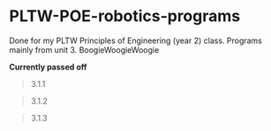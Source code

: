# PLTW-POE-robotics-programs
Done for my PLTW Principles of Engineering (year 2) class.  Programs mainly from unit 3.
BoogieWoogieWoogie

**Currently passed off**

>3.1.1

>3.1.2

>3.1.3
